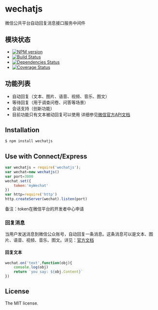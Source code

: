 wechatjs
======

微信公共平台自动回复消息接口服务中间件


## 模块状态
- [![NPM version](https://badge.fury.io/js/wechat.png)](http://badge.fury.io/js/wechat)
- [![Build Status](https://travis-ci.org/node-webot/wechat.png?branch=master)](https://travis-ci.org/node-webot/wechat)
- [![Dependencies Status](https://david-dm.org/node-webot/wechat.png)](https://david-dm.org/node-webot/wechat)
- [![Coverage Status](https://coveralls.io/repos/node-webot/wechat/badge.png)](https://coveralls.io/r/node-webot/wechat)

## 功能列表
- 自动回复（文本、图片、语音、视频、音乐、图文）
- 等待回复（用于调查问卷、问答等场景）
- 会话支持（创新功能）
- 目前功能只有文本被动回复可以使用
详细参见[微信官方API文档](https://mp.weixin.qq.com/wiki)

## Installation

```sh
$ npm install wechatjs
```

## Use with Connect/Express

```js
var wechatjs = require('wechatjs');
var wechat=new wechatjs()
var port=3000
wechat.set({
    token:'myWechat'
})
var http=require('http')
http.createServer(wechat).listen(port)
```
备注：token在微信平台的开发者中心申请

### 回复消息
当用户发送消息到微信公众账号，自动回复一条消息。这条消息可以是文本、图片、语音、视频、音乐、图文。详见：[官方文档](http://mp.weixin.qq.com/wiki/index.php?title=发送被动响应消息)

#### 回复文本
```js
wechat.on('text',function(obj){
    console.log(obj)
    return `you say: ${obj.Content}`
})
```
## License
The MIT license.
